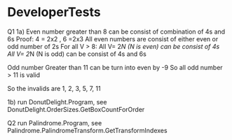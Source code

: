 # DeveloperTests
Q1
1a) 
  Even number greater than 8 can be consist of combination of 4s and 6s
  Proof:
   4 = 2x2 , 6 =2x3
  All even numbers are consist of either even or odd number of 2s
  For all V > 8:
  All V= 2*N (N is even) can be consist of 4s
  All V= 2*N (N is odd) can be consist of 4s and 6s

  Odd number Greater than 11 can be turn into even by -9
  So all odd number > 11 is valid

  So the invalids are 1, 2, 3, 5, 7, 11 
  
  1b)
  run DonutDelight.Program,
  see DonutDelight.OrderSizes.GetBoxCountForOrder
  
  Q2
  run Palindrome.Program,
  see Palindrome.PalindromeTransform.GetTransformIndexes

